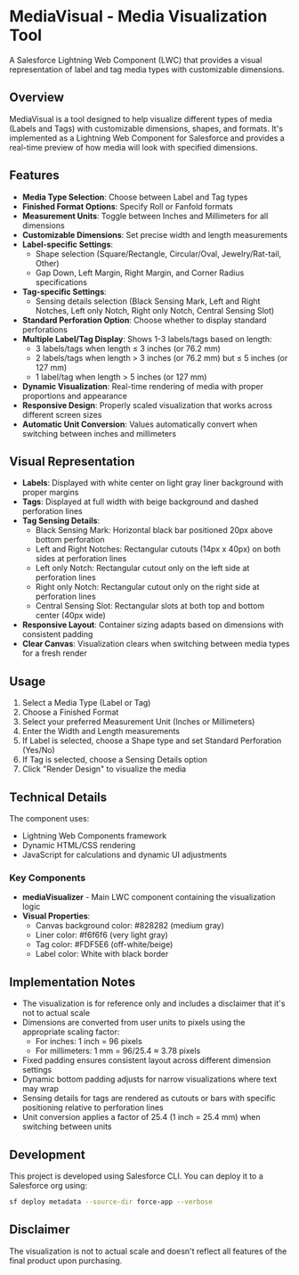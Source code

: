# MediaVisual - Media Visualization Tool

A Salesforce Lightning Web Component (LWC) that provides a visual representation of label and tag media types with customizable dimensions.

## Overview

MediaVisual is a tool designed to help visualize different types of media (Labels and Tags) with customizable dimensions, shapes, and formats. It's implemented as a Lightning Web Component for Salesforce and provides a real-time preview of how media will look with specified dimensions.

## Features

- **Media Type Selection**: Choose between Label and Tag types
- **Finished Format Options**: Specify Roll or Fanfold formats
- **Measurement Units**: Toggle between Inches and Millimeters for all dimensions
- **Customizable Dimensions**: Set precise width and length measurements
- **Label-specific Settings**: 
  - Shape selection (Square/Rectangle, Circular/Oval, Jewelry/Rat-tail, Other)
  - Gap Down, Left Margin, Right Margin, and Corner Radius specifications
- **Tag-specific Settings**:
  - Sensing details selection (Black Sensing Mark, Left and Right Notches, Left only Notch, Right only Notch, Central Sensing Slot)
- **Standard Perforation Option**: Choose whether to display standard perforations
- **Multiple Label/Tag Display**: Shows 1-3 labels/tags based on length:
  - 3 labels/tags when length ≤ 3 inches (or 76.2 mm)
  - 2 labels/tags when length > 3 inches (or 76.2 mm) but ≤ 5 inches (or 127 mm)
  - 1 label/tag when length > 5 inches (or 127 mm)
- **Dynamic Visualization**: Real-time rendering of media with proper proportions and appearance
- **Responsive Design**: Properly scaled visualization that works across different screen sizes
- **Automatic Unit Conversion**: Values automatically convert when switching between inches and millimeters

## Visual Representation

- **Labels**: Displayed with white center on light gray liner background with proper margins
- **Tags**: Displayed at full width with beige background and dashed perforation lines
- **Tag Sensing Details**:
  - Black Sensing Mark: Horizontal black bar positioned 20px above bottom perforation
  - Left and Right Notches: Rectangular cutouts (14px x 40px) on both sides at perforation lines
  - Left only Notch: Rectangular cutout only on the left side at perforation lines
  - Right only Notch: Rectangular cutout only on the right side at perforation lines
  - Central Sensing Slot: Rectangular slots at both top and bottom center (40px wide)
- **Responsive Layout**: Container sizing adapts based on dimensions with consistent padding
- **Clear Canvas**: Visualization clears when switching between media types for a fresh render

## Usage

1. Select a Media Type (Label or Tag)
2. Choose a Finished Format
3. Select your preferred Measurement Unit (Inches or Millimeters)
4. Enter the Width and Length measurements
5. If Label is selected, choose a Shape type and set Standard Perforation (Yes/No)
6. If Tag is selected, choose a Sensing Details option
7. Click "Render Design" to visualize the media

## Technical Details

The component uses:
- Lightning Web Components framework
- Dynamic HTML/CSS rendering
- JavaScript for calculations and dynamic UI adjustments

### Key Components

- **mediaVisualizer** - Main LWC component containing the visualization logic
- **Visual Properties**:
  - Canvas background color: #828282 (medium gray)
  - Liner color: #f6f6f6 (very light gray)
  - Tag color: #FDF5E6 (off-white/beige)
  - Label color: White with black border

## Implementation Notes

- The visualization is for reference only and includes a disclaimer that it's not to actual scale
- Dimensions are converted from user units to pixels using the appropriate scaling factor:
  - For inches: 1 inch = 96 pixels
  - For millimeters: 1 mm = 96/25.4 ≈ 3.78 pixels
- Fixed padding ensures consistent layout across different dimension settings
- Dynamic bottom padding adjusts for narrow visualizations where text may wrap
- Sensing details for tags are rendered as cutouts or bars with specific positioning relative to perforation lines
- Unit conversion applies a factor of 25.4 (1 inch = 25.4 mm) when switching between units

## Development

This project is developed using Salesforce CLI. You can deploy it to a Salesforce org using:

```bash
sf deploy metadata --source-dir force-app --verbose
```

## Disclaimer

The visualization is not to actual scale and doesn't reflect all features of the final product upon purchasing.

